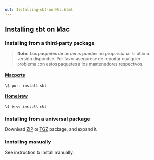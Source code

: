 ```yaml
---
out: Installing-sbt-on-Mac.html
---
```


  [ZIP]: $sbt_native_package_base$$app_version$/sbt-$app_version$.zip
  [TGZ]: $sbt_native_package_base$$app_version$/sbt-$app_version$.tgz
  [Manual-Installation]: Manual-Installation.html
 
<!-- TODO: Translate to Spanish -->

Installing sbt on Mac
---------------------

### Installing from a third-party package

> **Note:** Los paquetes de terceros pueden no proporcionar la última versión
> disponible. Por favor asegúrese de reportar cualquier problema con
> estos paquetes a los mantenedores respectivos.

#### [Macports](http://macports.org/)

```
\$ port install sbt
```

#### [Homebrew](http://mxcl.github.com/homebrew/)

```
\$ brew install sbt
```

### Installing from a universal package

Download [ZIP][ZIP] or [TGZ][TGZ] package, and expand it.

### Installing manually

See instruction to install manually.
